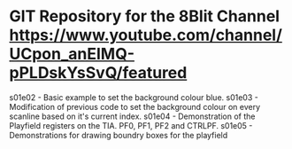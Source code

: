 # GIT Repository for the 8Blit Channel https://www.youtube.com/channel/UCpon_anEIMQ-pPLDskYsSvQ/featured


s01e02 - Basic example to set the background colour blue.
s01e03 - Modification of previous code to set the background colour on every scanline based on it's current index.
s01e04 - Demonstration of the Playfield registers on the TIA. PF0, PF1, PF2 and CTRLPF.
s01e05 - Demonstrations for drawing boundry boxes for the playfield


